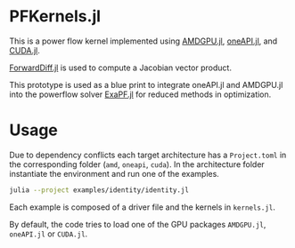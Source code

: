 # PFKernels.jl
This is a power flow kernel implemented using [AMDGPU.jl](https://github.com/JuliaGPU/AMDGPU.jl), [oneAPI.jl](https://github.com/JuliaGPU/oneAPI.jl), and [CUDA.jl](https://github.com/JuliaGPU/CUDA.jl).

[ForwardDiff.jl](https://github.com/JuliaDiff/ForwardDiff.jl) is used to compute a Jacobian vector product.

This prototype is used as a blue print to integrate oneAPI.jl and AMDGPU.jl into the powerflow solver [ExaPF.jl](https://github.com/exanauts/ExaPF.jl) for reduced methods in optimization.

# Usage
Due to dependency conflicts each target architecture has a `Project.toml` in the corresponding folder (`amd`, `oneapi`, `cuda`). In the architecture folder instantiate the environment and run one of the examples.

```bash
julia --project examples/identity/identity.jl
```
Each example is composed of a driver file and the kernels in `kernels.jl`.

By default, the code tries to load one of the GPU packages `AMDGPU.jl`, `oneAPI.jl` or `CUDA.jl`.
